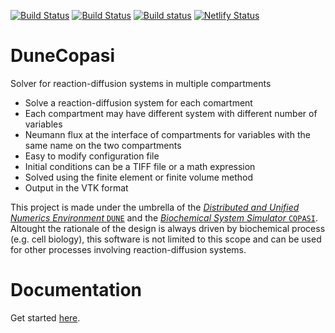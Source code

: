 [![Build Status](https://gitlab.dune-project.org/copasi/dune-copasi/badges/master/pipeline.svg)](https://gitlab.dune-project.org/copasi/dune-copasi/pipelines)
[![Build Status](https://travis-ci.org/dune-copasi/dune-copasi.svg?branch=master)](https://travis-ci.org/dune-copasi/dune-copasi)
[![Build status](https://ci.appveyor.com/api/projects/status/e7w7u5dt50kue5sb/branch/master?svg=true)](https://ci.appveyor.com/project/SoilRos/dune-copasi-3gv18/branch/master)
[![Netlify Status](https://api.netlify.com/api/v1/badges/6fc6d371-87df-49b5-8e72-e1873fa5d54b/deploy-status)](https://app.netlify.com/sites/dune-copasi/deploys)

# DuneCopasi

Solver for reaction-diffusion systems in multiple compartments

 * Solve a reaction-diffusion system for each comartment
 * Each compartment may have different system with different number of variables
 * Neumann flux at the interface of compartments for variables with
   the same name on the two compartments
 * Easy to modify configuration file
 * Initial conditions can be a TIFF file or a math expression
 * Solved using the finite element or finite volume method
 * Output in the VTK format

This project is made under the umbrella of the
[*Distributed and Unified Numerics Environment* `DUNE`](https://www.dune-project.org/) and the
[*Biochemical System Simulator* `COPASI`](http://copasi.org/).
Altought the rationale of the design is always driven by biochemical process (e.g. cell biology),
this software is not limited to this scope and can be used for other processes involving reaction-diffusion systems.

# Documentation

Get started [here](https://dune-copasi.netlify.app/docs/).
